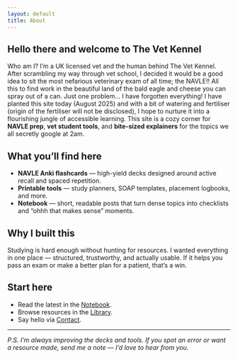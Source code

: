 ```yaml
---
layout: default
title: About
---
```


<section class="about">
  <h2>Hello there and welcome to The Vet Kennel</h2>
  <p>Who am I? I’m a UK licensed vet and the human behind The Vet Kennel. After scrambling my way through vet school, I decided it would be a good idea to sit the most nefarious veterinary exam of all time; the NAVLE!! All this to find work in the beautiful land of the bald eagle and cheese you can spray out of a can. Just one problem... I have forgotten everything! I have planted this site today (August 2025) and with a bit of watering and fertiliser (origin of the fertiliser will not be disclosed), I hope to nurture it into a flourishing jungle of accessible learning. This site is a cozy corner for <strong>NAVLE prep</strong>, <strong>vet student tools</strong>, and <strong>bite-sized explainers</strong> for the topics we all secretly google at 2am.</p>

  <h2>What you’ll find here</h2>
  <ul>
    <li><strong>NAVLE Anki flashcards</strong> — high-yield decks designed around active recall and spaced repetition.</li>
    <li><strong>Printable tools</strong> — study planners, SOAP templates, placement logbooks, and more.</li>
    <li><strong>Notebook</strong> — short, readable posts that turn dense topics into checklists and “ohhh that makes sense” moments.</li>
  </ul>

  <h2>Why I built this</h2>
  <p>Studying is hard enough without hunting for resources. I wanted everything in one place — structured, trustworthy, and actually usable. If it helps you pass an exam or make a better plan for a patient, that’s a win.</p>

  <h2>Start here</h2>
  <ul>
    <li>Read the latest in the <a href="{{ '/notebook/' | relative_url }}">Notebook</a>.</li>
    <li>Browse resources in the <a href="{{ '/library/' | relative_url }}">Library</a>.</li>
    <li>Say hello via <a href="{{ '/contact/' | relative_url }}">Contact</a>.</li>
  </ul>

  <hr>

  <p><em>P.S. I’m always improving the decks and tools. If you spot an error or want a resource made, send me a note — I’d love to hear from you.</em></p>
</section>
